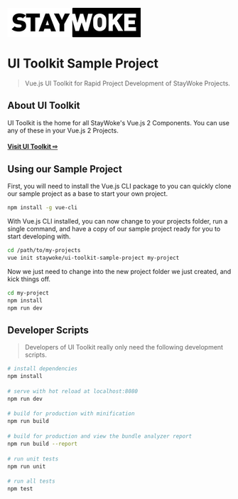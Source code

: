 ![logo](./src/assets/logo.jpg "logo")

UI Toolkit Sample Project
===

> Vue.js UI Toolkit for Rapid Project Development of StayWoke Projects.


About UI Toolkit
---

UI Toolkit is the home for all StayWoke's Vue.js 2 Components.  You can use any of these in your Vue.js 2 Projects.

#### [Visit UI Toolkit ⇨](https://github.com/staywoke/ui-toolkit)


Using our Sample Project
---

First, you will need to install the Vue.js CLI package to you can quickly clone our sample project as a base to start your own project.

```bash
npm install -g vue-cli
```

With Vue.js CLI installed, you can now change to your projects folder, run a single command, and have a copy of our sample project ready for you to start developing with.

```bash
cd /path/to/my-projects
vue init staywoke/ui-toolkit-sample-project my-project
```

Now we just need to change into the new project folder we just created, and kick things off.

```bash
cd my-project
npm install
npm run dev
```


Developer Scripts
---

> Developers of UI Toolkit really only need the following development scripts.

``` bash
# install dependencies
npm install

# serve with hot reload at localhost:8080
npm run dev

# build for production with minification
npm run build

# build for production and view the bundle analyzer report
npm run build --report

# run unit tests
npm run unit

# run all tests
npm test
```
